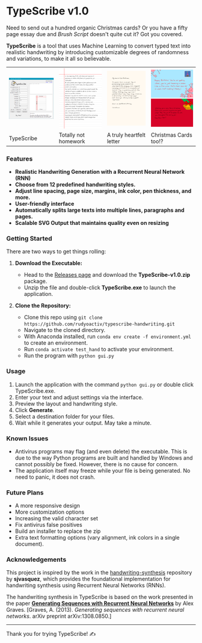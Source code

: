 # TypeScribe v1.0

Need to send out a hundred organic Christmas cards? Or you have a fifty page essay due and _Brush Script_ doesn't quite cut it?
Got you covered.

**TypeScribe** is a tool that uses Machine Learning to convert typed text into realistic handwriting by introducing customizable degrees of randomness and variations, to make it all so believable.

<table align="center">
  <tr>
    <td><img src="assets/typescribe.png" alt="" width="300"></td>
    <td><img src="assets/1.png" alt="" width="300"></td>
    <td><img src="assets/2.png" alt="" width="300"></td>
    <td><img src="assets/3.png" alt="" width="300"></td>
  </tr>
      <tr>
    <td>TypeScribe</td>
    <td>Totally not homework</td>
    <td>A truly heartfelt letter</td>
    <td>Christmas Cards too!?</td>
  </tr>
</table>

### Features
- **Realistic Handwriting Generation with a Recurrent Neural Network (RNN)**
- **Choose from 12 predefined handwriting styles.**
- **Adjust line spacing, page size, margins, ink color, pen thickness, and more.**
- **User-friendly interface**
- **Automatically splits large texts into multiple lines, paragraphs and pages.**
- **Scalable SVG Output that maintains quality even on resizing**


### Getting Started

There are two ways to get things rolling:

1. **Download the Executable:**
   - Head to the [Releases page](https://github.com/rudyoactiv/typescribe-handwriting/releases) and download the **TypeScribe-v1.0.zip** package.
   - Unzip the file and double-click **TypeScribe.exe** to launch the application.

2. **Clone the Repository:**
   - Clone this repo using ```git clone https://github.com/rudyoactiv/typescribe-handwriting.git```
   - Navigate to the cloned directory.
   - With Anaconda installed, run ```conda env create -f environment.yml``` to create an environment.
   - Run ```conda activate test_hand``` to activate your environment.
   - Run the program with ```python gui.py```


### Usage
1. Launch the application with the command ```python gui.py``` or double click TypeScribe.exe.
2. Enter your text and adjust settings via the interface.
3. Preview the layout and handwriting style.
4. Click **Generate**.
5. Select a destination folder for your files.
6. Wait while it generates your output. May take a minute.

### Known Issues
- Antivirus programs may flag (and even delete) the executable. This is due to the way Python programs are built and handled by Windows and cannot possibly be fixed. However, there is no cause for concern.
- The application itself may freeze while your file is being generated. No need to panic, it does not crash.

### Future Plans
- A more responsive design
- More customization options
- Increasing the valid character set
- Fix antivirus false positives
- Build an installer to replace the zip
- Extra text formatting options (vary alignment, ink colors in a single document).

### Acknowledgements
This project is inspired by the work in the [handwriting-synthesis](https://github.com/sjvasquez/handwriting-synthesis) repository by **sjvasquez**, which provides the foundational implementation for handwriting synthesis using Recurrent Neural Networks (RNNs). 

The handwriting synthesis in TypeScribe is based on the work presented in the paper **[Generating Sequences with Recurrent Neural Networks](https://arxiv.org/abs/1308.0850)** by Alex Graves. [Graves, A. (2013). *Generating sequences with recurrent neural networks*. arXiv preprint arXiv:1308.0850.]

---

Thank you for trying TypeScribe! ✍️
